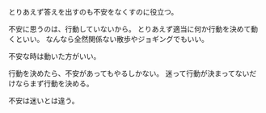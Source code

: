 とりあえず答えを出すのも不安をなくすのに役立つ。

不安に思うのは、行動していないから。
とりあえず適当に何か行動を決めて動くといい。
なんなら全然関係ない散歩やジョギングでもいい。

不安な時は動いた方がいい。

行動を決めたら、不安があってもやるしかない。
迷って行動が決まってないだけならまず行動を決める。

不安は迷いとは違う。

